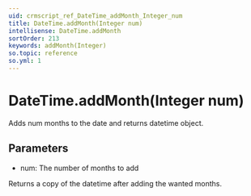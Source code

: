 ```yaml
---
uid: crmscript_ref_DateTime_addMonth_Integer_num
title: DateTime.addMonth(Integer num)
intellisense: DateTime.addMonth
sortOrder: 213
keywords: addMonth(Integer)
so.topic: reference
so.yml: 1
---
```


# DateTime.addMonth(Integer num)

Adds num months to the date and returns datetime object.

## Parameters

* num: The number of months to add

Returns a copy of the datetime after adding the wanted months.

